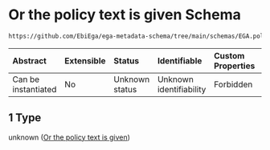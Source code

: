# Or the policy text is given Schema

```txt
https://github.com/EbiEga/ega-metadata-schema/tree/main/schemas/EGA.policy.json#/properties/policy_descriptor/anyOf/1
```



| Abstract            | Extensible | Status         | Identifiable            | Custom Properties | Additional Properties | Access Restrictions | Defined In                                                        |
| :------------------ | :--------- | :------------- | :---------------------- | :---------------- | :-------------------- | :------------------ | :---------------------------------------------------------------- |
| Can be instantiated | No         | Unknown status | Unknown identifiability | Forbidden         | Allowed               | none                | [EGA.policy.json*](../out/EGA.policy.json "open original schema") |

## 1 Type

unknown ([Or the policy text is given](ega-16-properties-policy-descriptor-anyof-or-the-policy-text-is-given.md))
